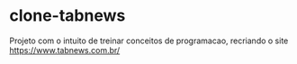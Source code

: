 # clone-tabnews
Projeto com o intuito de treinar conceitos de programacao, recriando o site https://www.tabnews.com.br/ 
